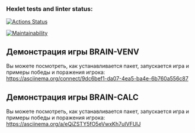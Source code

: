 ### Hexlet tests and linter status:
[![Actions Status](https://github.com/DanaSenko/python-project-49/actions/workflows/hexlet-check.yml/badge.svg)](https://github.com/DanaSenko/python-project-49/actions)

[![Maintainability](https://api.codeclimate.com/v1/badges/d9ad3f097a40f8c63412/maintainability)](https://codeclimate.com/github/DanaSenko/python-project-49/maintainability)


## Демонстрация игры BRAIN-VENV
Вы можете посмотреть, как устанавливается пакет, запускается игра и примеры победы и поражения игрока:
https://asciinema.org/connect/9dc6bef1-da07-4ea5-ba4e-6b760a556c87

## Демонстрация игры BRAIN-CALC
Вы можете посмотреть, как устанавливается пакет, запускается игра и примеры победы и поражения игрока:
https://asciinema.org/a/eQiZSTY5fO5eVwxKh7uIVFUlJ
